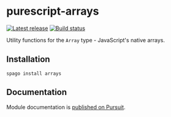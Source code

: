 # purescript-arrays

[![Latest release](http://img.shields.io/github/release/purescript/purescript-arrays.svg)](https://github.com/purescript/purescript-arrays/releases)
[![Build status](https://github.com/purescript/purescript-arrays/workflows/CI/badge.svg?branch=master)](https://github.com/purescript/purescript-arrays/actions?query=workflow%3ACI+branch%3Amaster)

Utility functions for the `Array` type - JavaScript's native arrays.

## Installation

```
spago install arrays
```

## Documentation

Module documentation is [published on Pursuit](http://pursuit.purescript.org/packages/purescript-arrays).

